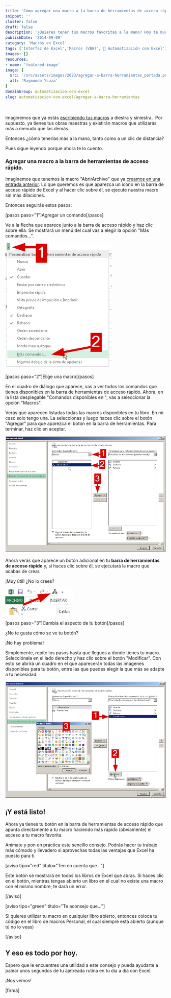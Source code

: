 ```yaml
---
title: 'Cómo agregar una macro a la barra de herramientas de acceso rápido en Excel'
snippet: ''
cluster: false
draft: false 
description: '¿Quieres tener tus macros favoritas a la mano? Hoy te muestro cómo agregarlas a la barra de herramientas de acceso rápido en Excel.'
publishDate: '2014-09-09'
category: 'Macros en Excel'
tags: ['Interfaz de Excel','Macros (VBA)','🤖 Automatización con Excel']
images: []
resources: 
- name: 'featured-image'
image: {
  src: '/src/assets/images/2023/agregar-a-barra-herramientas_portada.png',
  alt: 'Raymundo Ycaza'
}
domainGroup: automatizacion-con-excel
slug: automatizacion-con-excel/agregar-a-barra-herramientas

---
```


Imaginemos que ya estás [escribiendo tus macros](http://raymundoycaza.com/escribe-tu-primera-macro-en-excel/ "Escribe tu primera macro en Excel") a diestra y siniestra.  Por supuesto, ya tienes tus obras maestras y existirán macros que utilizarás más a menudo que las demás.

Entonces ¿cómo tenerlas más a la mano, tanto como a un clic de distancia?

Pues sigue leyendo porque ahora te lo cuento.

### Agregar una macro a la barra de herramientas de acceso rápido.

Imaginemos que tenemos la macro "AbrirArchivo" que ya [creamos en una entrada anterior](http://raymundoycaza.com/abrir-un-archivo-con-macros/ "Abrir un archivo con macros en Excel"). Lo que queremos es que aparezca un icono en la barra de acceso rápido de Excel y al hacer clic sobre él, se ejecute nuestra macro sin más dilaciones.

Entonces seguirás estos pasos:

\[pasos paso="1"\]Agregar un comando\[/pasos\]

Ve a la flecha que aparece junto a la barra de acceso rápido y haz clic sobre ella. Se mostrará un menú del cual vas a elegir la opción "Más comandos...".

![Barra de Herramientas de Acceso Rápido](images/img_540be73b97f5e.png "Barra de Herramientas de Acceso Rápido")

\[pasos paso="2"\]Elige una macro\[/pasos\]

En el cuadro de diálogo que aparece, vas a ver todos los comandos que tienes disponibles en la barra de herramientas de acceso rápido. Ahora, en la lista desplegable "Comandos disponibles en:", vas a seleccionar la opción "Macros".

Verás que aparecen listadas todas las macros disponibles en tu libro. En mi caso solo tengo una. La seleccionas y luego haces clic sobre el botón "Agregar" para que aparezca el botón en la barra de herramientas. Para terminar, haz clic en aceptar.

![Barra de Herramientas de Acceso Rápido](images/img_540be88c4664c.png "Barra de Herramientas de Acceso Rápido")

Ahora verás que aparece un botón adicional en tu **barra de herramientas de acceso rápido** y, si haces clic sobre él, se ejecutará la macro que acabas de crear.

¡Muy útil! ¿No lo crees?

![Barra de Herramientas de Acceso Rápido](images/img_540beab61a77c.png "Barra de Herramientas de Acceso Rápido")

\[pasos paso="3"\]Cambia el aspecto de tu botón\[/pasos\]

¿No te gusta cómo se ve tu botón?

¡No hay problema!

Simplemente, repite los pasos hasta que llegues a donde tienes tu macro. Selecciónala en el lado derecho y haz clic sobre el botón "Modificar". Con esto se abrirá un cuadro en el que aparecerán todas las imágenes disponibles para tu botón, entre las que puedes elegir la que más se adapte a tu necesidad.

![](images/img_540bea53aa915.png)

## ¡Y está listo!

Ahora ya tienes tu botón en la barra de herramientas de acceso rápido que apunta directamente a tu macro haciendo más rápido (obviamente) el acceso a tu macro favorita.

Anímate y pon en práctica este sencillo consejo. Podrás hacer tu trabajo más cómodo y llevadero si aprovechas todas las ventajas que Excel ha puesto para ti.

\[aviso tipo="red" titulo="Ten en cuenta que..."\]

Este botón se mostrará en todos los libros de Excel que abras. Si haces clic en el botón, mientras tengas abierto un libro en el cual no existe una macro con el mismo nombre, te dará un error.

\[/aviso\]

\[aviso tipo="green" titulo="Te aconsejo que..."\]

Si quieres utilizar tu macro en cualquier libro abierto, entonces coloca tu código en el libro de macros Personal, el cual siempre está abierto (aunque tú no lo veas)

\[/aviso\]

## Y eso es todo por hoy.

Espero que le encuentres una utilidad a este consejo y pueda ayudarte a palear unos segundos de tu ajetreada rutina en tu día a día con Excel.

¡Nos vemos!

\[firma\]
